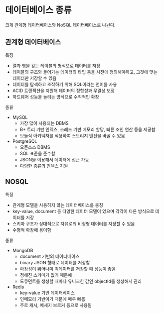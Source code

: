 # 데이터베이스 종류

크게 관계형 데이터베이스와 NoSQL 데이터베이스로 나뉜다.

## 관계형 데이터베이스

특징

- 열과 행을 갖는 테이블의 형식으로 데이터를 저장
- 테이블의 구조와 들어가는 데이터의 타입 등을 사전에 정의해야하고, 그것에 맞는 데이터만 저장할 수 있음
- 데이터를 탐색하고 조작하기 위해 SQL이라는 언어를 사용
- ACID 트랜잭션을 지원해 데이터의 정합성과 무결성 보장
- 하드웨어 성능을 늘리는 방식으로 수직적인 확장

종류

- MySQL
  - 가장 많이 사용되는 DBMS
  - B+ 트리 기반 인덱스, 스레드 기반 메모리 할당, 빠른 조인 연산 등을 제공함
  - 모듈식 아키텍쳐를 적용하여 스토리지 엔진을 바꿀 수 있음
- PostgreSQL
  - 오픈소스 DBMS
  - SQL 표준을 준수함
  - JSON을 이용해서 데이터에 접근 가능
  - 다양한 종류의 인덱스 지원


## NOSQL

특징

- 관계형 모델을 사용하지 않는 데이터베이스를 총칭
- key-value, document 등 다양한 데이터 모델이 있으며 각각이 다른 방식으로 데이터를 저장
- 스키마 구조가 상대적으로 자유로워 비정형 데이터를 저장할 수 있음
- 수평적 확장에 용이함 

종류

- MongoDB
  - document 기반의 데이터베이스
  - binary JSON 형태로 데이터를 저장함
  - 확장성이 뛰어나며 빅데이터를 저장할 때 성능이 좋음
  - 정해진 스키마가 없기 때문에 
  - 도큐먼트를 생성할 때마다 유니크한 값인 objectId를 생성해서 관리
- Redis
  - key-value 기반 데이터베이스
  - 인메모리 기반이기 때문에 매우 빠름
  - 주로 캐시, 메세지 브로커 등으로 사용됨

